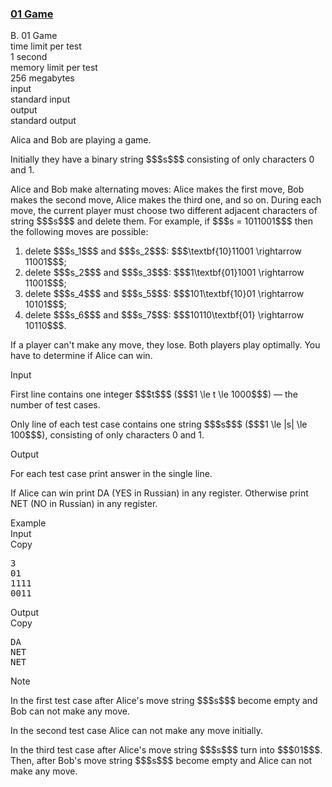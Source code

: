 <h3><a href="https://codeforces.com/contest/1373/problem/B" target="_blank" rel="noopener noreferrer">01 Game</a></h3>

<div class="header"><div class="title">B. 01 Game</div><div class="time-limit"><div class="property-title">time limit per test</div>1 second</div><div class="memory-limit"><div class="property-title">memory limit per test</div>256 megabytes</div><div class="input-file input-standard"><div class="property-title">input</div>standard input</div><div class="output-file output-standard"><div class="property-title">output</div>standard output</div></div><div><p>Alica and Bob are playing a game.</p><p>Initially they have a binary string $$$s$$$ consisting of only characters <span class="tex-font-style-tt">0</span> and <span class="tex-font-style-tt">1</span>.</p><p>Alice and Bob make alternating moves: Alice makes the first move, Bob makes the second move, Alice makes the third one, and so on. During each move, the current player must choose two <span class="tex-font-style-bf">different adjacent</span> characters of string $$$s$$$ and delete them. For example, if $$$s = 1011001$$$ then the following moves are possible: </p><ol> <li> delete $$$s_1$$$ and $$$s_2$$$: $$$\textbf{10}11001 \rightarrow 11001$$$; </li><li> delete $$$s_2$$$ and $$$s_3$$$: $$$1\textbf{01}1001 \rightarrow 11001$$$; </li><li> delete $$$s_4$$$ and $$$s_5$$$: $$$101\textbf{10}01 \rightarrow 10101$$$; </li><li> delete $$$s_6$$$ and $$$s_7$$$: $$$10110\textbf{01} \rightarrow 10110$$$. </li></ol><p>If a player can't make any move, they lose. Both players play optimally. You have to determine if Alice can win.</p></div><div class="input-specification"><div class="section-title">Input</div><p>First line contains one integer $$$t$$$ ($$$1 \le t \le 1000$$$) — the number of test cases.</p><p>Only line of each test case contains one string $$$s$$$ ($$$1 \le |s| \le 100$$$), consisting of only characters <span class="tex-font-style-tt">0</span> and <span class="tex-font-style-tt">1</span>.</p></div><div class="output-specification"><div class="section-title">Output</div><p>For each test case print answer in the single line.</p><p>If Alice can win print <span class="tex-font-style-tt">DA</span> (YES in Russian) in any register. Otherwise print <span class="tex-font-style-tt">NET</span> (NO in Russian) in any register.</p></div><div class="sample-tests"><div class="section-title">Example</div><div class="sample-test"><div class="input"><div class="title">Input<div title="Copy" data-clipboard-target="#id000236110562534827" id="id002281559797974857" class="input-output-copier">Copy</div></div><pre id="id000236110562534827">3
01
1111
0011
</pre></div><div class="output"><div class="title">Output<div title="Copy" data-clipboard-target="#id001506775743071237" id="id00388655960334934" class="input-output-copier">Copy</div></div><pre id="id001506775743071237">DA
NET
NET
</pre></div></div></div><div class="note"><div class="section-title">Note</div><p>In the first test case after Alice's move string $$$s$$$ become empty and Bob can not make any move.</p><p>In the second test case Alice can not make any move initially.</p><p>In the third test case after Alice's move string $$$s$$$ turn into $$$01$$$. Then, after Bob's move string $$$s$$$ become empty and Alice can not make any move.</p></div>